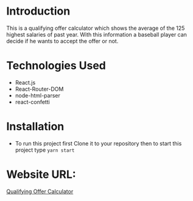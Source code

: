 # Introduction

This is a qualifying offer calculator which shows the average of the 125 highest salaries of past year. With this information a baseball player can decide if he wants to accept the offer or not.

# Technologies Used

- React.js
- React-Router-DOM
- node-html-parser
- react-confetti

# Installation

- To run this project first Clone it to your repository then to start this project type `yarn start`

# Website URL:

[Qualifying Offer Calculator](baseball-qualifying-offer.netlify.app)
